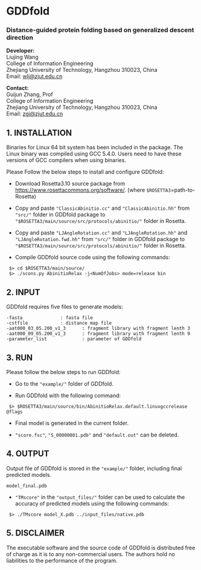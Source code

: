 # GDDfold
### Distance-guided protein folding based on generalized descent direction



**Developer:**   
                Liujing Wang  
                College of Information Engineering  
                Zhejiang University of Technology, Hangzhou 310023, China  
		Email:  wlj@zjut.edu.cn  

**Contact:**  
                Guijun Zhang, Prof  
                College of Information Engineering  
                Zhejiang University of Technology, Hangzhou 310023, China  
                Email: zgj@zjut.edu.cn  

## 1. INSTALLATION
Binaries for Linux 64 bit system has been included in the package. The Linux binary was compiled using GCC 5.4.0. Users need to have these versions of GCC compilers when using binaries.

Please Follow the below steps to install and configure GDDfold:

- Download Rosetta3.10 source package from https://www.rosettacommons.org/software/.
(where `$ROSETTA3`=path-to-Rosetta)

- Copy and paste ``"ClassicAbinitio.cc"`` and ``"ClassicAbinitio.hh"`` from ``"src/"`` folder in GDDfold package to ``"$ROSETTA3/main/source/src/protocols/abinitio/"`` folder in Rosetta.

- Copy and paste ``"LJAngleRotation.cc"`` and ``"LJAngleRotation.hh"`` and ``"LJAngleRotation.fwd.hh"`` from ``"src/"`` folder in GDDfold package to ``"$ROSETTA3/main/source/src/protocols/abinitio/"`` folder in Rosetta.

- Compile GDDfold source code using the following commands:

```
 $> cd $ROSETTA3/main/source/
 $> ./scons.py AbinitioRelax -j<NumOfJobs> mode=release bin
```

## 2. INPUT
GDDfold requires five files to generate models:

	-fasta				: fasta file
	-cstfile			: distance map file
	-aat000_03_05.200_v1_3		: fragment library with fragment lenth 3
	-aat000_09_05.200_v1_3		: fragment library with fragment lenth 9
	-parameter_list				: parameter of GDDfold

## 3. RUN
Please follow the below steps to run GDDfold:

- Go to the ``"example/"`` folder of GDDfold.

- Run GDDfold with the following command:

```
 $> $ROSETTA3/main/source/bin/AbinitioRelax.default.linuxgccrelease @flags
```

- Final model is generated in the current folder.

- ``"score.fsc"``, ``"S_00000001.pdb"`` and ``"default.out"`` can be deleted.

## 4. OUTPUT
Output file of GDDfold is stored in the ``"example/"`` folder, including final predicted models.

	model_final.pdb


- ``"TMscore"`` in the ``"output_files/"`` folder can be used to calculate the accuracy of predicted models using the following commands:

```
 $> ./TMscore model_X.pdb ../input_files/native.pdb
```

## 5. DISCLAIMER
The executable software and the source code of GDDfold is distributed free of charge 
as it is to any non-commercial users. The authors hold no liabilities to the performance 
of the program.
